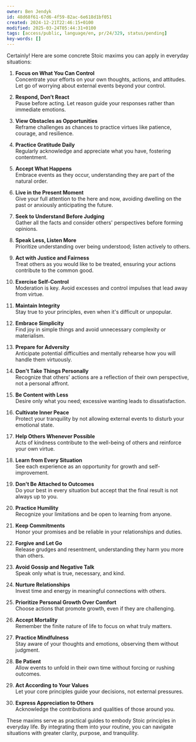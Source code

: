 ```yaml
---
owner: Ben Jendyk
id: 48d68f61-67d6-4f59-82ac-6e618d1bf051
created: 2024-12-21T22:46:15+0100
modified: 2025-03-24T05:44:31+0100
tags: [access/public, language/en, pr/24/329, status/pending]
key-words: []
---
```


Certainly! Here are some concrete Stoic maxims you can apply in everyday situations:

1. **Focus on What You Can Control**  
	Concentrate your efforts on your own thoughts, actions, and attitudes. Let go of worrying about external events beyond your control.

2. **Respond, Don’t React**  
	Pause before acting. Let reason guide your responses rather than immediate emotions.

3. **View Obstacles as Opportunities**  
	Reframe challenges as chances to practice virtues like patience, courage, and resilience.

4. **Practice Gratitude Daily**  
	Regularly acknowledge and appreciate what you have, fostering contentment.

5. **Accept What Happens**  
	Embrace events as they occur, understanding they are part of the natural order.

6. **Live in the Present Moment**  
	Give your full attention to the here and now, avoiding dwelling on the past or anxiously anticipating the future.

7. **Seek to Understand Before Judging**  
	Gather all the facts and consider others' perspectives before forming opinions.

8. **Speak Less, Listen More**  
	Prioritize understanding over being understood; listen actively to others.

9. **Act with Justice and Fairness**  
	Treat others as you would like to be treated, ensuring your actions contribute to the common good.

10. **Exercise Self-Control**  
	 Moderation is key. Avoid excesses and control impulses that lead away from virtue.

11. **Maintain Integrity**  
	 Stay true to your principles, even when it's difficult or unpopular.

12. **Embrace Simplicity**  
	 Find joy in simple things and avoid unnecessary complexity or materialism.

13. **Prepare for Adversity**  
	 Anticipate potential difficulties and mentally rehearse how you will handle them virtuously.

14. **Don't Take Things Personally**  
	 Recognize that others' actions are a reflection of their own perspective, not a personal affront.

15. **Be Content with Less**  
	 Desire only what you need; excessive wanting leads to dissatisfaction.

16. **Cultivate Inner Peace**  
	 Protect your tranquility by not allowing external events to disturb your emotional state.

17. **Help Others Whenever Possible**  
	 Acts of kindness contribute to the well-being of others and reinforce your own virtue.

18. **Learn from Every Situation**  
	 See each experience as an opportunity for growth and self-improvement.

19. **Don't Be Attached to Outcomes**  
	 Do your best in every situation but accept that the final result is not always up to you.

20. **Practice Humility**  
	 Recognize your limitations and be open to learning from anyone.

21. **Keep Commitments**  
	 Honor your promises and be reliable in your relationships and duties.

22. **Forgive and Let Go**  
	 Release grudges and resentment, understanding they harm you more than others.

23. **Avoid Gossip and Negative Talk**  
	 Speak only what is true, necessary, and kind.

24. **Nurture Relationships**  
	 Invest time and energy in meaningful connections with others.

25. **Prioritize Personal Growth Over Comfort**  
	 Choose actions that promote growth, even if they are challenging.

26. **Accept Mortality**  
	 Remember the finite nature of life to focus on what truly matters.

27. **Practice Mindfulness**  
	 Stay aware of your thoughts and emotions, observing them without judgment.

28. **Be Patient**  
	 Allow events to unfold in their own time without forcing or rushing outcomes.

29. **Act According to Your Values**  
	 Let your core principles guide your decisions, not external pressures.

30. **Express Appreciation to Others**  
	 Acknowledge the contributions and qualities of those around you.

These maxims serve as practical guides to embody Stoic principles in everyday life. By integrating them into your routine, you can navigate situations with greater clarity, purpose, and tranquility.
